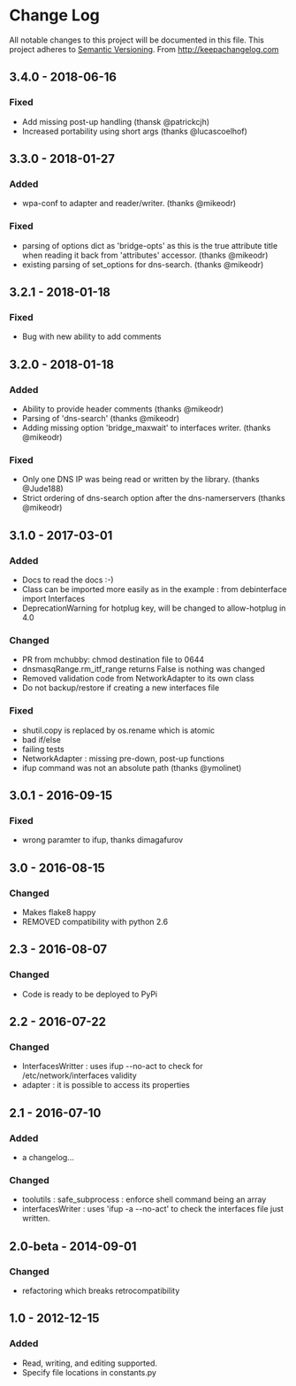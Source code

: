 # Change Log
All notable changes to this project will be documented in this file.
This project adheres to [Semantic Versioning](http://semver.org/).
From http://keepachangelog.com

## 3.4.0 - 2018-06-16
### Fixed
- Add missing post-up handling (thansk @patrickcjh)
- Increased portability using short args (thanks @lucascoelhof)


## 3.3.0 - 2018-01-27
### Added
- wpa-conf to adapter and reader/writer. (thanks @mikeodr)

### Fixed
- parsing of options dict as 'bridge-opts' as this is the true attribute
	 title when reading it back from 'attributes' accessor. (thanks @mikeodr)
- existing parsing of set_options for dns-search. (thanks @mikeodr)


## 3.2.1 - 2018-01-18
### Fixed
- Bug with new ability to add comments


## 3.2.0 - 2018-01-18
### Added
- Ability to provide header comments (thanks @mikeodr)
- Parsing of 'dns-search' (thanks @mikeodr)
- Adding missing option 'bridge_maxwait' to interfaces writer. (thanks @mikeodr)

### Fixed
- Only one DNS IP was being read or written by the library. (thanks @Jude188)
- Strict ordering of dns-search option after the dns-namerservers  (thanks @mikeodr)


## 3.1.0 - 2017-03-01
### Added
- Docs to read the docs :-)
- Class can be imported more easily as in the example : from debinterface import Interfaces
- DeprecationWarning for hotplug key, will be changed to allow-hotplug in 4.0

### Changed
- PR from mchubby: chmod destination file to 0644
- dnsmasqRange.rm_itf_range returns False is nothing was changed
- Removed validation code from NetworkAdapter to its own class
- Do not backup/restore if creating a new interfaces file

### Fixed
- shutil.copy is replaced by os.rename which is atomic
- bad if/else
- failing tests
- NetworkAdapter : missing pre-down, post-up functions
- ifup command was not an absolute path (thanks @ymolinet)


## 3.0.1 - 2016-09-15
### Fixed
- wrong paramter to ifup, thanks dimagafurov


## 3.0 - 2016-08-15
### Changed
- Makes flake8 happy
- REMOVED compatibility with python 2.6


## 2.3 - 2016-08-07
### Changed
- Code is ready to be deployed to PyPi


## 2.2 - 2016-07-22
### Changed
- InterfacesWritter : uses ifup --no-act to check for /etc/network/interfaces validity
- adapter : it is possible to access its properties


## 2.1 - 2016-07-10
### Added
- a changelog...

### Changed
- toolutils : safe_subprocess : enforce shell command being an array
- interfacesWriter : uses 'ifup -a --no-act' to check the interfaces file just written.


## 2.0-beta - 2014-09-01
### Changed
- refactoring which breaks retrocompatibility


## 1.0 - 2012-12-15
### Added
- Read, writing, and editing supported.
- Specify file locations in constants.py
